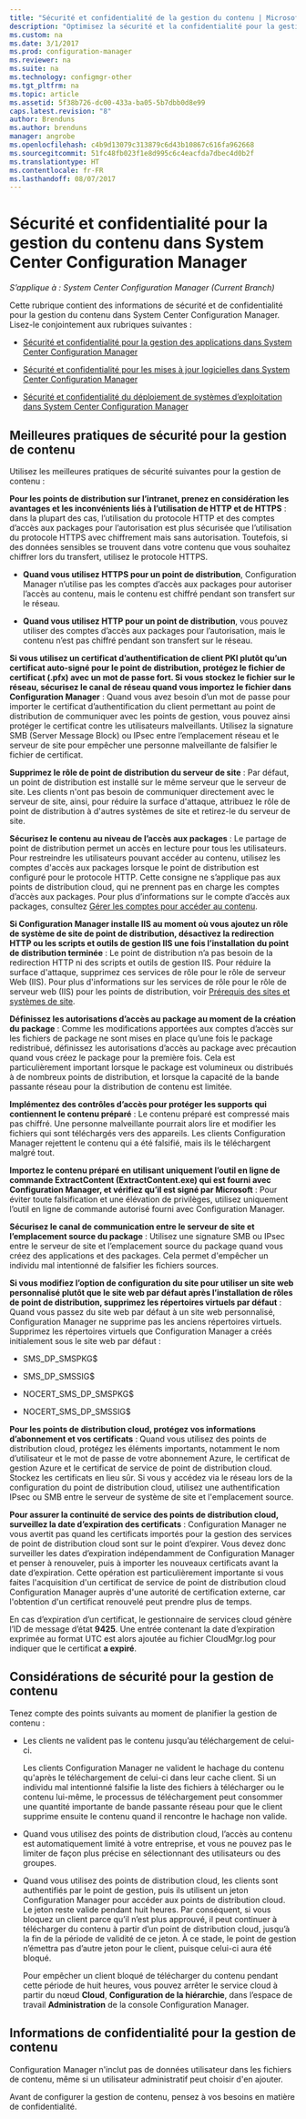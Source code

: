 ```yaml
---
title: "Sécurité et confidentialité de la gestion du contenu | Microsoft Docs"
description: "Optimisez la sécurité et la confidentialité pour la gestion du contenu dans System Center Configuration Manager."
ms.custom: na
ms.date: 3/1/2017
ms.prod: configuration-manager
ms.reviewer: na
ms.suite: na
ms.technology: configmgr-other
ms.tgt_pltfrm: na
ms.topic: article
ms.assetid: 5f38b726-dc00-433a-ba05-5b7dbb0d8e99
caps.latest.revision: "8"
author: Brenduns
ms.author: brenduns
manager: angrobe
ms.openlocfilehash: c4b9d13079c313879c6d43b10867c616fa962668
ms.sourcegitcommit: 51fc48fb023f1e8d995c6c4eacfda7dbec4d0b2f
ms.translationtype: HT
ms.contentlocale: fr-FR
ms.lasthandoff: 08/07/2017
---
```

# <a name="security-and-privacy-for-content-management-for-system-center-configuration-manager"></a>Sécurité et confidentialité pour la gestion du contenu dans System Center Configuration Manager

*S’applique à : System Center Configuration Manager (Current Branch)*

Cette rubrique contient des informations de sécurité et de confidentialité pour la gestion du contenu dans System Center Configuration Manager. Lisez-le conjointement aux rubriques suivantes :  

-   [Sécurité et confidentialité pour la gestion des applications dans System Center Configuration Manager](../../../apps/plan-design/security-and-privacy-for-application-management.md)  

-   [Sécurité et confidentialité pour les mises à jour logicielles dans System Center Configuration Manager](/sccm/sum/plan-design/security-and-privacy-for-software-updates)  

-   [Sécurité et confidentialité du déploiement de systèmes d’exploitation dans System Center Configuration Manager](../../../osd/plan-design/security-and-privacy-for-operating-system-deployment.md)  

##  <a name="BKMK_Security_ContentManagement"></a> Meilleures pratiques de sécurité pour la gestion de contenu  
 Utilisez les meilleures pratiques de sécurité suivantes pour la gestion de contenu :  

 **Pour les points de distribution sur l’intranet, prenez en considération les avantages et les inconvénients liés à l’utilisation de HTTP et de HTTPS** : dans la plupart des cas, l’utilisation du protocole HTTP et des comptes d’accès aux packages pour l’autorisation est plus sécurisée que l’utilisation du protocole HTTPS avec chiffrement mais sans autorisation. Toutefois, si des données sensibles se trouvent dans votre contenu que vous souhaitez chiffrer lors du transfert, utilisez le protocole HTTPS.  

-   **Quand vous utilisez HTTPS pour un point de distribution**, Configuration Manager n’utilise pas les comptes d’accès aux packages pour autoriser l’accès au contenu, mais le contenu est chiffré pendant son transfert sur le réseau.  

-   **Quand vous utilisez HTTP pour un point de distribution**, vous pouvez utiliser des comptes d’accès aux packages pour l’autorisation, mais le contenu n’est pas chiffré pendant son transfert sur le réseau.  


**Si vous utilisez un certificat d’authentification de client PKI plutôt qu’un certificat auto-signé pour le point de distribution, protégez le fichier de certificat (.pfx) avec un mot de passe fort. Si vous stockez le fichier sur le réseau, sécurisez le canal de réseau quand vous importez le fichier dans Configuration Manager** : Quand vous avez besoin d’un mot de passe pour importer le certificat d’authentification du client permettant au point de distribution de communiquer avec les points de gestion, vous pouvez ainsi protéger le certificat contre les utilisateurs malveillants. Utilisez la signature SMB (Server Message Block) ou IPsec entre l’emplacement réseau et le serveur de site pour empêcher une personne malveillante de falsifier le fichier de certificat.  

**Supprimez le rôle de point de distribution du serveur de site** : Par défaut, un point de distribution est installé sur le même serveur que le serveur de site. Les clients n'ont pas besoin de communiquer directement avec le serveur de site, ainsi, pour réduire la surface d'attaque, attribuez le rôle de point de distribution à d'autres systèmes de site et retirez-le du serveur de site.  

**Sécurisez le contenu au niveau de l’accès aux packages** : Le partage de point de distribution permet un accès en lecture pour tous les utilisateurs. Pour restreindre les utilisateurs pouvant accéder au contenu, utilisez les comptes d'accès aux packages lorsque le point de distribution est configuré pour le protocole HTTP. Cette consigne ne s’applique pas aux points de distribution cloud, qui ne prennent pas en charge les comptes d’accès aux packages. Pour plus d’informations sur le compte d’accès aux packages, consultez [Gérer les comptes pour accéder au contenu](../../../core/plan-design/hierarchy/manage-accounts-to-access-content.md).


**Si Configuration Manager installe IIS au moment où vous ajoutez un rôle de système de site de point de distribution, désactivez la redirection HTTP ou les scripts et outils de gestion IIS une fois l’installation du point de distribution terminée** : Le point de distribution n’a pas besoin de la redirection HTTP ni des scripts et outils de gestion IIS. Pour réduire la surface d'attaque, supprimez ces services de rôle pour le rôle de serveur Web (IIS).  Pour plus d'informations sur les services de rôle pour le rôle de serveur web (IIS) pour les points de distribution, voir [Prérequis des sites et systèmes de site](/sccm/core/plan-design/configs/site-and-site-system-prerequisites).  

**Définissez les autorisations d’accès au package au moment de la création du package** : Comme les modifications apportées aux comptes d’accès sur les fichiers de package ne sont mises en place qu’une fois le package redistribué, définissez les autorisations d’accès au package avec précaution quand vous créez le package pour la première fois. Cela est particulièrement important lorsque le package est volumineux ou distribués à de nombreux points de distribution, et lorsque la capacité de la bande passante réseau pour la distribution de contenu est limitée.  

**Implémentez des contrôles d’accès pour protéger les supports qui contiennent le contenu préparé** : Le contenu préparé est compressé mais pas chiffré. Une personne malveillante pourrait alors lire et modifier les fichiers qui sont téléchargés vers des appareils. Les clients Configuration Manager rejettent le contenu qui a été falsifié, mais ils le téléchargent malgré tout.  

**Importez le contenu préparé en utilisant uniquement l’outil en ligne de commande ExtractContent (ExtractContent.exe) qui est fourni avec Configuration Manager, et vérifiez qu’il est signé par Microsoft** : Pour éviter toute falsification et une élévation de privilèges, utilisez uniquement l’outil en ligne de commande autorisé fourni avec Configuration Manager.  

**Sécurisez le canal de communication entre le serveur de site et l’emplacement source du package** : Utilisez une signature SMB ou IPsec entre le serveur de site et l’emplacement source du package quand vous créez des applications et des packages. Cela permet d'empêcher un individu mal intentionné de falsifier les fichiers sources.  

**Si vous modifiez l’option de configuration du site pour utiliser un site web personnalisé plutôt que le site web par défaut après l’installation de rôles de point de distribution, supprimez les répertoires virtuels par défaut** : Quand vous passez du site web par défaut à un site web personnalisé, Configuration Manager ne supprime pas les anciens répertoires virtuels. Supprimez les répertoires virtuels que Configuration Manager a créés initialement sous le site web par défaut :  

-   SMS_DP_SMSPKG$  

-   SMS_DP_SMSSIG$  

-   NOCERT_SMS_DP_SMSPKG$  

-   NOCERT_SMS_DP_SMSSIG$  

**Pour les points de distribution cloud, protégez vos informations d’abonnement et vos certificats** : Quand vous utilisez des points de distribution cloud, protégez les éléments importants, notamment le nom d’utilisateur et le mot de passe de votre abonnement Azure, le certificat de gestion Azure et le certificat de service de point de distribution cloud. Stockez les certificats en lieu sûr. Si vous y accédez via le réseau lors de la configuration du point de distribution cloud, utilisez une authentification IPsec ou SMB entre le serveur de système de site et l'emplacement source.  

**Pour assurer la continuité de service des points de distribution cloud, surveillez la date d’expiration des certificats** : Configuration Manager ne vous avertit pas quand les certificats importés pour la gestion des services de point de distribution cloud sont sur le point d’expirer. Vous devez donc surveiller les dates d’expiration indépendamment de Configuration Manager et penser à renouveler, puis à importer les nouveaux certificats avant la date d’expiration. Cette opération est particulièrement importante si vous faites l'acquisition d'un certificat de service de point de distribution cloud Configuration Manager auprès d'une autorité de certification externe, car l'obtention d'un certificat renouvelé peut prendre plus de temps.  

 En cas d’expiration d’un certificat, le gestionnaire de services cloud génère l’ID de message d’état **9425**. Une entrée contenant la date d’expiration exprimée au format UTC est alors ajoutée au fichier CloudMgr.log pour indiquer que le certificat **a expiré**.  

## <a name="security-considerations-for-content-management"></a>Considérations de sécurité pour la gestion de contenu  
Tenez compte des points suivants au moment de planifier la gestion de contenu :  

-   Les clients ne valident pas le contenu jusqu’au téléchargement de celui-ci.  

     Les clients Configuration Manager ne valident le hachage du contenu qu'après le téléchargement de celui-ci dans leur cache client. Si un individu mal intentionné falsifie la liste des fichiers à télécharger ou le contenu lui-même, le processus de téléchargement peut consommer une quantité importante de bande passante réseau pour que le client supprime ensuite le contenu quand il rencontre le hachage non valide.  

-   Quand vous utilisez des points de distribution cloud, l’accès au contenu est automatiquement limité à votre entreprise, et vous ne pouvez pas le limiter de façon plus précise en sélectionnant des utilisateurs ou des groupes.  

-   Quand vous utilisez des points de distribution cloud, les clients sont authentifiés par le point de gestion, puis ils utilisent un jeton Configuration Manager pour accéder aux points de distribution cloud. Le jeton reste valide pendant huit heures. Par conséquent, si vous bloquez un client parce qu’il n’est plus approuvé, il peut continuer à télécharger du contenu à partir d’un point de distribution cloud, jusqu’à la fin de la période de validité de ce jeton. À ce stade, le point de gestion n’émettra pas d’autre jeton pour le client, puisque celui-ci aura été bloqué.  

     Pour empêcher un client bloqué de télécharger du contenu pendant cette période de huit heures, vous pouvez arrêter le service cloud à partir du nœud **Cloud**, **Configuration de la hiérarchie**, dans l’espace de travail **Administration** de la console Configuration Manager.  

##  <a name="BKMK_Privacy_ContentManagement"></a> Informations de confidentialité pour la gestion de contenu  
 Configuration Manager n'inclut pas de données utilisateur dans les fichiers de contenu, même si un utilisateur administratif peut choisir d'en ajouter.  

 Avant de configurer la gestion de contenu, pensez à vos besoins en matière de confidentialité.  
